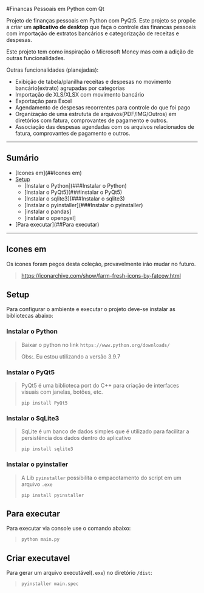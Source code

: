 #Financas Pessoais em Python com Qt

Projeto de finanças pessoais em Python com PyQt5.
Este projeto se propõe a criar um **aplicativo de desktop** que faça o controle das financas pessoais com importação de extratos bancários e categorização de receitas e despesas. 

Este projeto tem como inspiração o Microsoft Money mas com a adição de outras funcionalidades.

Outras funcionalidades (planejadas):

- Exibição de tabela/planilha receitas e despesas no movimento bancário(extrato) agrupadas por categorias 
- Importação de XLS/XLSX com movimento bancário
- Exportação para Excel
- Agendamento de despesas recorrentes para controle do que foi pago
- Organização de uma estrututa de arquivos(PDF/IMG/Outros) em diretórios com fatura, comprovantes de pagamento e outros.
- Associação das despesas agendadas com os arquivos relacionados de fatura, comprovantes de pagamento e outros.

---

## Sumário
- [Icones em](##Icones em)
- [Setup](##Setup)
  - [Instalar o Python](###Instalar o Python)
  - [Instalar o PyQt5](###Instalar o PyQt5) 
  - [Instalar o sqlite3](###Instalar o sqlite3)
  - [Instalar o pyinstaller](###Instalar o pyinstaller)
  - [instalar o pandas]
  - [instalar o openpyxl]
- [Para executar](##Para executar)

---

## Icones em
Os icones foram pegos desta coleção, provavelmente irão mudar no futuro.
> https://iconarchive.com/show/farm-fresh-icons-by-fatcow.html

## Setup
Para configurar o ambiente e executar o projeto deve-se instalar as bibliotecas abaixo:

### Instalar o Python
> Baixar o python no link
> `https://www.python.org/downloads/`
> 
> Obs:. Eu estou utilizando a versão 3.9.7 

### Instalar o PyQt5
> PyQt5 é uma biblioteca port do C++ para criação de interfaces visuais com janelas, botões, etc.
> 
> `pip install PyQt5`

### Instalar o SqLite3
> SqLite é um banco de dados simples que é utilizado para facilitar a persistência dos dados dentro do aplicativo
> 
> `pip install sqlite3`

### Instalar o pyinstaller
> A Lib `pyinstaller` possibilita o empacotamento do script em um arquivo `.exe`
> 
> `pip install pyinstaller`
 
## Para executar
Para executar via console use o comando abaixo:
> `python main.py`
 
## Criar executavel
Para gerar um arquivo executável(`.exe`) no diretório `/dist`:
>`pyinstaller main.spec`
